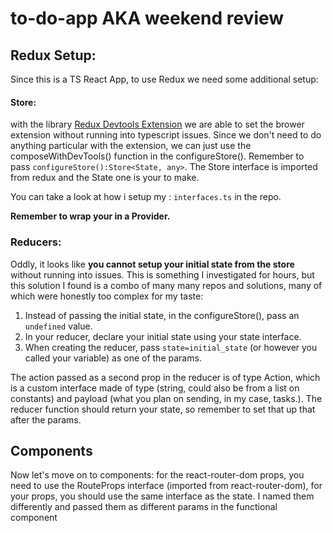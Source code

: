 # to-do-app AKA weekend review 
 
## Redux Setup: 
Since this is a TS React App, to use Redux we need some additional setup: 
#### Store: 
with the library [Redux Devtools Extension](https://www.npmjs.com/package/redux-devtools-extension) we are able to set the brower extension without running into typescript issues. Since we don't need to do anything particular with the extension, we can just use the composeWithDevTools() function in the configureStore().
Remember to pass ```configureStore():Store<State, any>```. The Store interface is imported from redux and the State one is your to make. 

 You can take a look at how i setup my  : ```interfaces.ts``` in the repo.
 
**Remember to wrap your <App/> in a Provider.**

### Reducers: 

Oddly, it looks like **you cannot setup your initial state from the store** without running into issues. This is something I investigated for hours, but this solution I found is a combo of many many repos and solutions, many of which were honestly too complex for my taste: 
1. Instead of passing the initial state, in the configureStore(), pass an ```undefined``` value. 
2. In your reducer, declare your initial state using your state interface. 
3. When creating the reducer, pass ```state=initial_state``` (or however you called your variable) as one of the params. 

The action passed as a second prop in the reducer is of type Action, which is a custom interface made of type (string, could also be from a list on constants) and payload (what you plan on sending, in my case, tasks.).
The reducer function should return your state, so remember to set that up that after the params.

## Components

Now let's move on to components: for the react-router-dom props, you need to use the RouteProps interface (imported from react-router-dom), for your props, you should use the same interface as the state. I named them differently and passed them as different params in the functional component  


